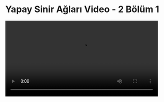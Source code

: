 # Yapay Sinir Ağları Video - 2 Bölüm 1

<video width="95%" controls>
    <source src="https://drive.google.com/uc?export=view&id=1_74EDEEa8UaJohDpl95GvI-ugtDhugUz" type='video/mp4'>
</video>

